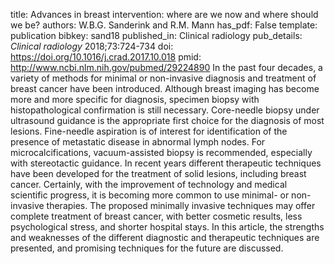 title: Advances in breast intervention: where are we now and where should we be?
authors: W.B.G. Sanderink and R.M. Mann
has_pdf: False
template: publication
bibkey: sand18
published_in: Clinical radiology
pub_details: <i>Clinical radiology</i> 2018;73:724-734
doi: https://doi.org/10.1016/j.crad.2017.10.018
pmid: http://www.ncbi.nlm.nih.gov/pubmed/29224890
In the past four decades, a variety of methods for minimal or non-invasive diagnosis and treatment of breast cancer have been introduced. Although breast imaging has become more and more specific for diagnosis, specimen biopsy with histopathological confirmation is still necessary. Core-needle biopsy under ultrasound guidance is the appropriate first choice for the diagnosis of most lesions. Fine-needle aspiration is of interest for identification of the presence of metastatic disease in abnormal lymph nodes. For microcalcifications, vacuum-assisted biopsy is recommended, especially with stereotactic guidance. In recent years different therapeutic techniques have been developed for the treatment of solid lesions, including breast cancer. Certainly, with the improvement of technology and medical scientific progress, it is becoming more common to use minimal- or non-invasive therapies. The proposed minimally invasive techniques may offer complete treatment of breast cancer, with better cosmetic results, less psychological stress, and shorter hospital stays. In this article, the strengths and weaknesses of the different diagnostic and therapeutic techniques are presented, and promising techniques for the future are discussed.

